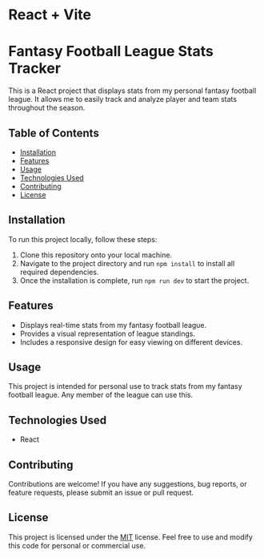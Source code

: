 # React + Vite

# Fantasy Football League Stats Tracker

This is a React project that displays stats from my personal fantasy football league. It allows me to easily track and analyze player and team stats throughout the season.

## Table of Contents

- [Installation](#installation)
- [Features](#features)
- [Usage](#usage)
- [Technologies Used](#technologies-used)
- [Contributing](#contributing)
- [License](#license)

## Installation

To run this project locally, follow these steps:

1. Clone this repository onto your local machine.
2. Navigate to the project directory and run `npm install` to install all required dependencies.
3. Once the installation is complete, run `npm run dev` to start the project.

## Features

- Displays real-time stats from my fantasy football league.
- Provides a visual representation of league standings.
- Includes a responsive design for easy viewing on different devices.

## Usage

This project is intended for personal use to track stats from my fantasy football league. Any member of the league can use this.

## Technologies Used

- React

## Contributing

Contributions are welcome! If you have any suggestions, bug reports, or feature requests, please submit an issue or pull request.

## License

This project is licensed under the [MIT](https://choosealicense.com/licenses/mit/) license. Feel free to use and modify this code for personal or commercial use.
